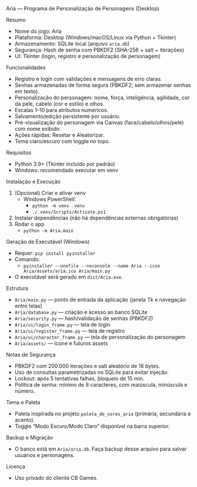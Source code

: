 Aria — Programa de Personalização de Personagens (Desktop)

Resumo
- Nome do jogo: Aria
- Plataforma: Desktop (Windows/macOS/Linux via Python + Tkinter)
- Armazenamento: SQLite local (arquivo `aria.db`)
- Segurança: Hash de senha com PBKDF2 (SHA-256 + salt + iterações)
- UI: Tkinter (login, registro e personalização de personagem)

Funcionalidades
- Registro e login com validações e mensagens de erro claras.
- Senhas armazenadas de forma segura (PBKDF2; sem armazenar senhas em texto).
- Personalização do personagem: nome, força, inteligência, agilidade, cor da pele, cabelo (cor e estilo) e olhos.
- Escalas 1–10 para atributos numéricos.
- Salvamento/edição persistente por usuário.
- Pré-visualização do personagem via Canvas (face/cabelo/olhos/pele) com nome exibido.
- Ações rápidas: Resetar e Aleatorizar.
- Tema claro/escuro com toggle no topo.

Requisitos
- Python 3.9+ (Tkinter incluído por padrão)
- Windows: recomendado executar em venv

Instalação e Execução
1) (Opcional) Criar e ativar venv
   - Windows PowerShell:
     - `python -m venv .venv`
     - `./.venv/Scripts/Activate.ps1`
2) Instalar dependências (não há dependências externas obrigatórias)
3) Rodar o app
   - `python -m Aria.main`

Geração de Executável (Windows)
- Requer: `pip install pyinstaller`
- Comando:
  - `pyinstaller --onefile --noconsole --name Aria --icon Aria/assets/aria.ico Aria/main.py`
- O executável será gerado em `dist/Aria.exe`.

Estrutura
- `Aria/main.py` — ponto de entrada da aplicação (janela Tk e navegação entre telas)
- `Aria/database.py` — criação e acesso ao banco SQLite
- `Aria/security.py` — hash/validação de senhas (PBKDF2)
- `Aria/ui/login_frame.py` — tela de login
- `Aria/ui/register_frame.py` — tela de registro
- `Aria/ui/character_frame.py` — tela de personalização do personagem
- `Aria/assets/` — ícone e futuros assets

Notas de Segurança
- PBKDF2 com 200.000 iterações e salt aleatório de 16 bytes.
- Uso de consultas parametrizadas no SQLite para evitar injeção.
- Lockout: após 5 tentativas falhas, bloqueio de 15 min.
- Política de senha: mínimo de 8 caracteres, com maiúscula, minúscula e número.

Tema e Paleta
- Paleta inspirada no projeto `paleta_de_cores_aria` (primária, secundária e acento).
- Toggle “Modo Escuro/Modo Claro” disponível na barra superior.

Backup e Migração
- O banco está em `Aria/aria.db`. Faça backup desse arquivo para salvar usuários e personagens.

Licença
- Uso privado do cliente CB Games.
